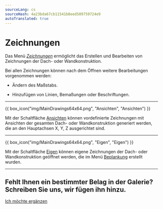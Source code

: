 ```yaml
---
sourceLang: cs
sourceHash: 4a23bda67cb11541b8eed509759724e9
autoTranslated: true
---
```


# Zeichnungen

<p>Das Menü <u><i>Zeichnungen</i></u> ermöglicht das Erstellen und Bearbeiten von Zeichnungen der Dach- oder Wandkonstruktion.</p>

<p>Bei allen Zeichnungen können nach dem Öffnen weitere Bearbeitungen vorgenommen werden:</p>
<ul>
  <li><p>Ändern des Maßstabs.</p></li>
  <li><p>Hinzufügen von Linien, Bemaßungen oder Beschriftungen.</p></li>
</ul>

<hr class="main">

{{ box_icon("img/MainDrawings64x64.png", "Ansichten", "Ansichten") }}

<p>Mit der Schaltfläche <u>Ansichten</u> können vordefinierte Zeichnungen mit Ansichten der gesamten Dach- oder Wandkonstruktion generiert werden, die an den Hauptachsen X, Y, Z ausgerichtet sind.</p>

<hr class="main">

{{ box_icon("img/MainDrawings64x64.png", "Eigen", "Eigen") }}

<p>Mit der Schaltfläche <u>Eigen</u> können eigene Zeichnungen der Dach- oder Wandkonstruktion geöffnet werden, die im Menü <u>Beplankung</u> erstellt wurden.</p>

<hr class="main">

<h2>Fehlt Ihnen ein bestimmter Belag in der Galerie? Schreiben Sie uns, wir fügen ihn hinzu.</h2>
<a href="mailto:jiri.podval@histruct.com?subject=Anfrage an den HiStruct Gebäudekonfigurator" class="btn">
  Ich möchte ergänzen
</a>

<!-- product: HiStruct Building Configurator -->